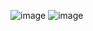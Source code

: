 ![image](https://github.com/user-attachments/assets/ca7a206f-3c38-4486-b3dd-d32da09b7e0a)
![image](https://github.com/user-attachments/assets/6032474d-5fd4-4840-abb9-e9c311945027)
